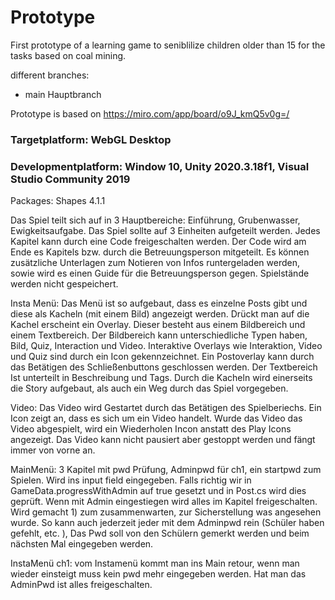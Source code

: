 # Prototype

First prototype of a learning game to seniblilize children older than 15 for the tasks based on coal mining. 

different branches: 
+ main Hauptbranch


Prototype is based on https://miro.com/app/board/o9J_kmQ5v0g=/

### Targetplatform: WebGL Desktop
### Developmentplatform: Window 10, Unity 2020.3.18f1, Visual Studio Community 2019

Packages: Shapes 4.1.1

Das Spiel teilt sich auf in 3 Hauptbereiche: 
Einführung, Grubenwasser, Ewigkeitsaufgabe. Das Spiel sollte auf 3 Einheiten aufgeteilt werden. Jedes Kapitel kann durch eine Code freigeschalten werden. Der Code wird am Ende es Kapitels bzw. durch die Betreuungsperson mitgeteilt. Es können zusätzliche Unterlagen zum Notieren von Infos runtergeladen werden, sowie wird es einen Guide für die Betreuungsperson gegen.  Spielstände werden nicht gespeichert. 

Insta Menü:
Das Menü ist so aufgebaut, dass es einzelne Posts gibt und diese als Kacheln (mit einem Bild) angezeigt werden. Drückt man auf die Kachel erscheint ein Overlay. Dieser besteht aus einem Bildbereich und einem Textbereich. Der Bildbereich kann unterschiedliche Typen haben, Bild, Quiz, Interaction und Video. Interaktive Overlays wie Interaktion, Video und Quiz sind durch ein Icon gekennzeichnet. Ein Postoverlay kann durch das Betätigen des Schließenbuttons geschlossen werden. Der Textbereich Ist unterteilt in Beschreibung und Tags. Durch die Kacheln wird einerseits die Story aufgebaut, als auch ein Weg durch das Spiel vorgegeben. 

Video: Das Video wird Gestartet durch das Betätigen des Spielberiechs. Ein Icon zeigt an, dass es sich um ein Video handelt. Wurde das Video das Video abgespielt, wird ein Wiederholen Incon anstatt des Play Icons angezeigt. Das Video kann nicht pausiert aber gestoppt werden und fängt immer von vorne an.

MainMenü:
3 Kapitel mit pwd Prüfung, Adminpwd für ch1, ein startpwd zum Spielen. Wird ins input field eingegeben. Falls richtig wir in GameData.progressWithAdmin auf true gesetzt und in Post.cs wird dies geprüft. Wenn mit Admin eingestiegen wird alles im Kapitel freigeschalten. Wird gemacht 1) zum zusammenwarten, zur Sicherstellung was angesehen wurde. So kann auch jederzeit jeder mit dem Adminpwd rein (Schüler haben gefehlt, etc. ), Das Pwd soll von den Schülern gemerkt werden und beim nächsten Mal eingegeben werden. 

InstaMenü ch1:
vom Instamenü kommt man ins Main retour, wenn man wieder einsteigt muss kein pwd mehr eingegeben werden. Hat man das AdminPwd ist alles freigeschalten.  

